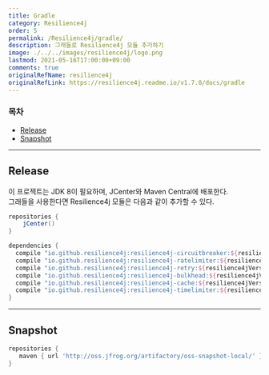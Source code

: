 ```yaml
---
title: Gradle
category: Resilience4j
order: 5
permalink: /Resilience4j/gradle/
description: 그래들로 Resilience4j 모듈 추가하기
image: ./../../images/resilience4j/logo.png
lastmod: 2021-05-16T17:00:00+09:00
comments: true
originalRefName: resilience4j
originalRefLink: https://resilience4j.readme.io/v1.7.0/docs/gradle
---
```


### 목차

- [Release](#release)
- [Snapshot](#snapshot)

---

## Release

이 프로젝트는 JDK 8이 필요하며, JCenter와 Maven Central에 배포한다.<br>
그래들을 사용한다면 Resilience4j 모듈은 다음과 같이 추가할 수 있다.

```gradle
repositories {
    jCenter()
}

dependencies {
  compile "io.github.resilience4j:resilience4j-circuitbreaker:${resilience4jVersion}"
  compile "io.github.resilience4j:resilience4j-ratelimiter:${resilience4jVersion}"
  compile "io.github.resilience4j:resilience4j-retry:${resilience4jVersion}"
  compile "io.github.resilience4j:resilience4j-bulkhead:${resilience4jVersion}"
  compile "io.github.resilience4j:resilience4j-cache:${resilience4jVersion}"
  compile "io.github.resilience4j:resilience4j-timelimiter:${resilience4jVersion}"
}
```

---

## Snapshot

```gradle
repositories {
   maven { url 'http://oss.jfrog.org/artifactory/oss-snapshot-local/' }
}
```